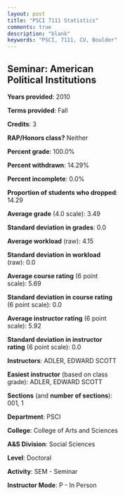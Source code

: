 ```yaml
---
layout: post
title: "PSCI 7111 Statistics"
comments: true
description: "blank"
keywords: "PSCI, 7111, CU, Boulder"
--- 
```

<head>
<script src="https://ajax.googleapis.com/ajax/libs/jquery/2.1.3/jquery.min.js"></script>
<script src="https://dl.dropboxusercontent.com/s/pc42nxpaw1ea4o9/highcharts.js?dl=0"></script>
<!-- <script src="../assets/js/highcharts.js"></script> -->
<style type="text/css">@font-face {
	font-family: "Bebas Neue";
	src: url(https://www.filehosting.org/file/details/544349/BebasNeue%20Regular.otf) format("opentype");
	}
	h1.Bebas { 
		font-family: "Bebas Neue", Verdana, Tahoma;
	}
</style>
</head>
<body>
	<div id="container" style="float: right; width: 45%; height: 88%; margin-left: 2.5%; margin-right: 2.5%;"></div>
	<script language="JavaScript">
		$(document).ready(function() {
		var chart = {type: 'column'};
		var title = {text: 'Grade Distribution'};
		var xAxis = {categories: ['A','B','C','D','F'],crosshair: true};
		var yAxis = {min: 0,title: {text: 'Percentage'}};
		var tooltip = {headerFormat: '<center><b><span style="font-size:20px">{point.key}</span></b></center>',
		               pointFormat: '<td style="padding:0"><b>{point.y:.1f}%</b></td>',
		               footerFormat: '</table>',shared: true,useHTML: true};
		var plotOptions = {column: {pointPadding: 0.0,borderWidth: 0}};  
		var credits = {enabled: false};var series= [{name: 'Percent',data: [41.67,58.33,0.0,0.0,0.0,]}];
		var json = {};
		json.chart = chart;
		json.title = title;
		json.tooltip = tooltip;
		json.xAxis = xAxis;
		json.yAxis = yAxis;  
		json.series = series;
		json.plotOptions = plotOptions;  
		json.credits = credits;
		$('#container').highcharts(json);
	});
	</script>
</body>
			   
## Seminar: American Political Institutions

**Years provided**: 2010

**Terms provided**: Fall

**Credits**: 3

**RAP/Honors class?** Neither

**Percent grade**: 100.0%

**Percent withdrawn**: 14.29%

**Percent incomplete**: 0.0%

**Proportion of students who dropped**: 14.29

**Average grade** (4.0 scale): 3.49

**Standard deviation in grades**: 0.0

**Average workload** (raw): 4.15

**Standard deviation in workload** (raw): 0.0

**Average course rating** (6 point scale): 5.69

**Standard deviation in course rating** (6 point scale): 0.0

**Average instructor rating** (6 point scale): 5.92

**Standard deviation in instructor rating** (6 point scale): 0.0

**Instructors**: ADLER, EDWARD SCOTT

**Easiest instructor** (based on class grade): ADLER, EDWARD SCOTT

**Sections** (and **number of sections**): 001, 1

**Department**: PSCI

**College**: College of Arts and Sciences

**A&S Division**: Social Sciences

**Level**: Doctoral

**Activity**: SEM - Seminar

**Instructor Mode**: P  - In Person